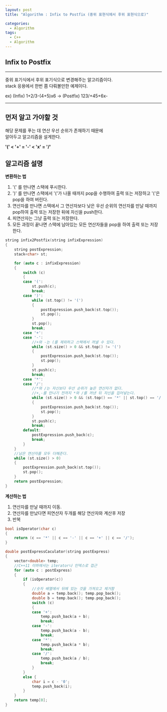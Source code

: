 ```yaml
---
layout: post
title: "Algorithm : Infix to Postfix (중위 표현식에서 후위 표현식으로)"

categories:
  - Algorithm
tags:
  - C++
  - Algorithm
---
```


## Infix to Postfix 
---  
중위 표기식에서 후위 표기식으로 변경해주는 알고리즘이다.  
stack 응용에서 한번 쯤 다뤄볼만한 예제이다.  
  
ex) (Infix) 1+2/3-(4+5)x6 -> (Postfix) 123/+45+6x- 

***  

## 먼저 알고 가야할 것  
  
해당 문제를 푸는 데 연산 우선 순위가 존재하기 때문에  
알아두고 알고리즘을 설계한다.  
  
__'(' < '+' = '-' < 'x' = '/'__  
  
## 알고리즘 설명  
   
__변환하는 법__  
  
1. '(' 를 만나면 스택에 푸시한다.  
2. ')' 를 만나면 스택에서 '('가 나올 때까지 pop을 수행하여 출력 또는 저장하고 '('은 pop을 하여 버린다.  
3. 연산자를 만나면 스택에서 그 연산자보다 낮은 우선 순위의 연산자를 만날 때까지 pop하여 출력 또는 저장한 뒤에 자신을 push한다.  
4. 피연산자는 그냥 출력 또는 저장한다.
5. 모든 과정이 끝나면 스택에 남아있는 모든 연산자들을 pop을 하여 출력 또는 저장한다.  
  
``` c++
string infix2Postfix(string infixExpression)
{
    string postExpression;
    stack<char> st;

    for (auto c : infixExpression)
    {
        switch (c)
        {
        case '(':
            st.push(c);
            break;
        case ')':
            while (st.top() != '(')
            {
                postExpression.push_back(st.top());
                st.pop();
            }
            st.pop();
            break;
        case '+':
        case '-':
            //+와 -는 (를 제외하고 스택에서 꺼낼 수 있다.
            while (st.size() > 0 && st.top() != '(')
            {
                postExpression.push_back(st.top());
                st.pop();
            }
            st.push(c);
            break;
        case '*':
        case '/':
            //*와 /는 자신보다 우선 순위가 높은 연산자가 없다.
            //+,-를 만나기 전까지 *와 /를 꺼낸 뒤 자신을 집어넣는다.
            while (st.size() > 0 && (st.top() == '*' || st.top() == '/'))
            {
                postExpression.push_back(st.top());
                st.pop();
            }
            st.push(c);
            break;
        default:
            postExpression.push_back(c);
            break;
        }
    }
    //남은 연산자를 모두 더해준다.
    while (st.size() > 0)
    {
        postExpression.push_back(st.top());
        st.pop();
    }
    return postExpression;
}
```

__계산하는 법__  
  
1. 연산자를 만날 때까지 이동.  
2. 연산자를 만났다면 피연산자 두개를 해당 연산자와 계산후 저장  
3. 반복  

``` c++
bool isOperator(char c)
{
    return (c == '*' || c == '-' || c == '+' || c == '/');
}

double postExpressCaculator(string postExpress)
{
    vector<double> temp;
    //C++11 이하에서는 iterator나 인덱스로 접근
    for (auto c : postExpress)
    {
        if (isOperator(c))
        {
            //숫자 배열에서 뒤에 있는 것을 가져오고 제거함
            double a = temp.back(); temp.pop_back();
            double b = temp.back(); temp.pop_back();
            switch (c)
            {
            case '+':
                temp.push_back(a + b);
                break;
            case '-':
                temp.push_back(a - b);
                break;
            case '*':
                temp.push_back(a * b);
                break;
            case '/':
                temp.push_back(a / b);
                break;
            }
        }
        else {
            char i = c - '0';
            temp.push_back(i);
        }
    }
    return temp[0];
}
```
  




